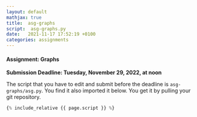 ```yaml
---
layout: default
mathjax: true
title:  asg-graphs
script:  asg-graphs.py
date:   2021-11-17 17:52:19 +0100
categories: assignments
---
```


#### Assignment: Graphs

**Submission Deadline: Tuesday, November 29, 2022, at noon**


The script that you have to edit and submit before the deadline is
`asg-graphs/asg.py`. You find it also imported it below. 
You get it by pulling your git repository.

```python
{% include_relative {{ page.script }} %}
```


